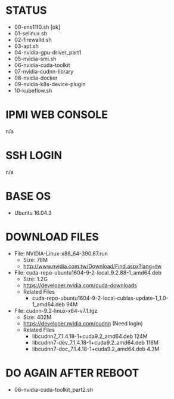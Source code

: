 # STATUS

* 00-ens11f0.sh [ok]
* 01-selinux.sh
* 02-firewalld.sh
* 03-apt.sh
* 04-nvidia-gpu-driver_part1
* 05-nvidia-smi.sh
* 06-nvidia-cuda-toolkit
* 07-nvidia-cudnn-library
* 08-nvidia-docker
* 09-nvidia-k8s-device-plugin
* 10-kubeflow.sh

# IPMI WEB CONSOLE

n/a

# SSH LOGIN

n/a

# BASE OS

* Ubuntu 16.04.3

# DOWNLOAD FILES

* File: NVIDIA-Linux-x86_64-390.67.run
  * Size: 78M
  * http://www.nvidia.com.tw/Download/Find.aspx?lang=tw
* File: cuda-repo-ubuntu1604-9-2-local_9.2.88-1_amd64.deb
  * Size: 1.2G 
  * https://developer.nvidia.com/cuda-downloads
  * Related Files
      * cuda-repo-ubuntu1604-9-2-local-cublas-update-1_1.0-1_amd64.deb 94M
* File: cudnn-9.2-linux-x64-v7.1.tgz
  * Size: 402M
  * https://developer.nvidia.com/cudnn (Need login)
  * Related Files
      * libcudnn7_7.1.4.18-1+cuda9.2_amd64.deb 124M
      * libcudnn7-dev_7.1.4.18-1+cuda9.2_amd64.deb 116M
      * libcudnn7-doc_7.1.4.18-1+cuda9.2_amd64.deb 4.3M

# DO AGAIN AFTER REBOOT

* 06-nvidia-cuda-toolkit_part2.sh
